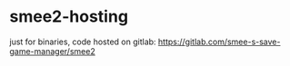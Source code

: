 # smee2-hosting

just for binaries, code hosted on gitlab:
https://gitlab.com/smee-s-save-game-manager/smee2